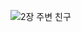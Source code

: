 ![2장 주변 친구](https://github.com/user-attachments/assets/dcb9fc8f-2e6f-4105-8bfa-27a24e8a5cf6)